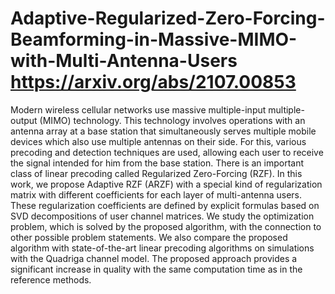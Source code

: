 # Adaptive-Regularized-Zero-Forcing-Beamforming-in-Massive-MIMO-with-Multi-Antenna-Users https://arxiv.org/abs/2107.00853
Modern wireless cellular networks use massive multiple-input multiple-output (MIMO) technology. This technology involves operations with an antenna array at a base station that simultaneously serves multiple mobile devices which also use multiple antennas on their side. For this, various precoding and detection techniques are used, allowing each user to receive the signal intended for him from the base station. There is an important class of linear precoding called Regularized Zero-Forcing (RZF). In this work, we propose Adaptive RZF (ARZF) with a special kind of regularization matrix with different coefficients for each layer of multi-antenna users. These regularization coefficients are defined by explicit formulas based on SVD decompositions of user channel matrices. We study the optimization problem, which is solved by the proposed algorithm, with the connection to other possible problem statements. We also compare the proposed algorithm with state-of-the-art linear precoding algorithms on simulations with the Quadriga channel model. The proposed approach provides a significant increase in quality with the same computation time as in the reference methods.
